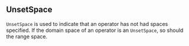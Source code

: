 ## UnsetSpace

`UnsetSpace` is used to indicate that an operator has not had spaces specified.
If the domain space of an operator is an `UnsetSpace`, so should the range space.
